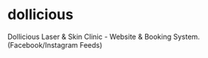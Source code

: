 # dollicious
Dollicious Laser &amp; Skin Clinic - Website &amp; Booking System. (Facebook/Instagram Feeds)
